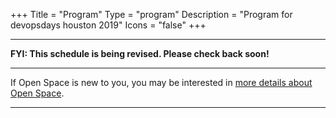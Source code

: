 +++
Title = "Program"
Type = "program"
Description = "Program for devopsdays houston 2019"
Icons = "false"
+++

<div class = "row">
  <div class = "col">
    <hr />
    <large><b>FYI: This schedule is being revised. Please check back soon! </b></large>
    <hr />
    If Open Space is new to you, you may be interested in <a href="/pages/open-space-format">more details about Open Space</a>.
    <hr />
  </div>
</div>
